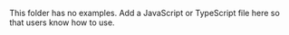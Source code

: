 <!--- This file is automatically generated. DO NOT EDIT. -->
This folder has no examples. Add a JavaScript or TypeScript file here so that users know how to use.
